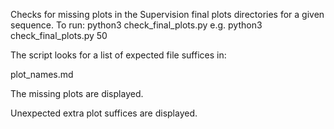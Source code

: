 Checks for missing plots in the Supervision final plots directories for a given sequence.
To run:
python3 check_final_plots.py <seq>
e.g.
python3 check_final_plots.py 50

The script looks for a list of expected file suffices in:

plot_names.md

The missing plots are displayed.

Unexpected extra plot suffices are displayed.
